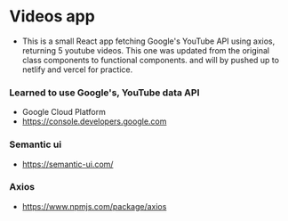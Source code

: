 # Videos app

- This is a small React app fetching Google's YouTube API using axios, returning 5 youtube videos. This one was updated from the original class components to functional components. and will by pushed up to netlify and vercel for practice. 

### Learned to use Google's, YouTube data API

- Google Cloud Platform
- https://console.developers.google.com

### Semantic ui

- https://semantic-ui.com/

### Axios

- https://www.npmjs.com/package/axios
